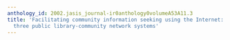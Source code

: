 ```yaml
---
anthology_id: 2002.jasis_journal-ir0anthology0volumeA53A11.3
title: 'Facilitating community information seeking using the Internet: Findings from
  three public library-community network systems'
---
```

